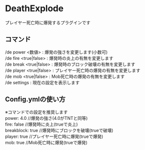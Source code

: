 # DeathExplode
プレイヤー死亡時に爆発するプラグインです

## コマンド
/de power <数値> : 爆発の強さを変更します(小数可)<br>
/de fire <true|false> : 爆発時の炎上の有無を変更します<br>
/de break <true|false> : 爆発時のブロック破壊の有無を変更します<br>
/de player <true|false> : プレイヤー死亡時の爆発の有無を変更します<br>
/de mob <true|false> : Mob死亡時の爆発の有無を変更します<br>
/de settings : 現在の設定を表示します<br>

## Config.ymlの使い方
※コマンドでの設定を推奨します<br>
power: 4.0		//爆発の強さ(4.0がTNTと同等)<br>
fire: false		//爆発時に炎上(trueで炎上)<br>
breakblock: true	//爆発時にブロックを破壊(trueで破壊)<br>
player: true		//プレイヤー死亡時に爆発(trueで爆発)<br>
mob: true		//Mob死亡時に爆発(trueで爆発)<br>
